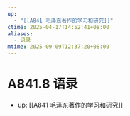```yaml
---
up:
  - "[[A841 毛泽东著作的学习和研究]]"
ctime: 2025-04-17T14:52:41+08:00
aliases:
  - 语录
mtime: 2025-09-09T12:37:20+08:00
---
```


# A841.8 语录

- up: [[A841 毛泽东著作的学习和研究]]
